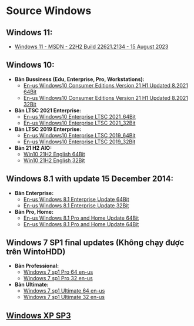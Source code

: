 # Source Windows #
## Windows 11: ##
  - [Windows 11 - MSDN - 22H2 Build 22621.2134 - 15 August 2023]()
## Windows 10: ##
- **Bản Bussiness (Edu, Enterprise, Pro, Workstations):**
  - [En-us Windows10 Consumer Editions Version 21 H1 Updated 8.2021 64Bit](https://bsthanh-my.sharepoint.com/:u:/g/personal/0914678254_bsthanh_onmicrosoft_com/EQXF7bnqAYdKm7eupVLjeicB48GCs6An-CLimuy7BPQMCw?e=LjfXOD)
  - [En-us Windows10 Consumer Editions Version 21 H1 Updated 8.2021 32Bit](https://bsthanh-my.sharepoint.com/:u:/g/personal/0914678254_bsthanh_onmicrosoft_com/EZCQnqCVgMJPoy1e9lpBxdUBAoKI7l9T7s-DEKR1ISyqaA?e=SlHMy2)
- **Bản LTSC 2021 Enterprise:**
  - [En-us Windows10 Enterprise LTSC 2021_64Bit](https://bsthanh-my.sharepoint.com/:u:/g/personal/0914678254_bsthanh_onmicrosoft_com/EV_bD998i7BPqEANEi31xcMBtGfhUeOQvVdGQ1cLnaDErA?e=LnWPbR)
  - [En-us Windows10 Enterprise LTSC 2021_32Bit](https://bsthanh-my.sharepoint.com/:u:/g/personal/0914678254_bsthanh_onmicrosoft_com/EeR00O587VZOu9fUdhSXn6oB6_pHIuGAFsXL8o-tuhDo4w?e=lKoJ3U)
- **Bản LTSC 2019 Enterprise:**
  - [En-us Windows10 Enterprise LTSC 2019_64Bit](https://bsthanh-my.sharepoint.com/:u:/g/personal/0914678254_bsthanh_onmicrosoft_com/EfrNxILYYJNHhY-qCLK_cTwBJg-UIZWgkpWYaYr7akr_Jw?e=Koj9Ik)
  - [En-us Windows10 Enterprise LTSC 2019_32Bit](https://bsthanh-my.sharepoint.com/:u:/g/personal/0914678254_bsthanh_onmicrosoft_com/EdYS2P6rcuJKgCcRfK9rPzoB4MSznUZDUF1mmJ3odWaw2g?e=RRywpU)
- **Bản 21 H2 AIO:**
  - [Win10 21H2 English 64Bit](https://bsthanh-my.sharepoint.com/:u:/g/personal/0914678254_bsthanh_onmicrosoft_com/EY0T-3JZMNhMposoR68Bgu4BVnsK29-UoQMaPMmAloR3IQ?e=VW2l1n)
  - [Win10 21H2 English 32Bit](https://bsthanh-my.sharepoint.com/:u:/g/personal/0914678254_bsthanh_onmicrosoft_com/EU1TeWCWF3xIk-wQSD3XAOQBbPVKs-zknxGKgJps2O1zOw?e=fhBDNg)

## Windows 8.1 with update 15 December 2014: ##
- **Bản Enterprise:**
  - [En-us Windows 8.1 Enterprise Update 64Bit](https://bsthanh-my.sharepoint.com/:u:/g/personal/0914678254_bsthanh_onmicrosoft_com/ES4As7SRuSxAsFeqJ5OmpaIBct3xuhsaHteVdJbubk1v7Q?e=G8D1sz)
  - [En-us Windows 8.1 Enterprise Update 32Bit](https://bsthanh-my.sharepoint.com/:u:/g/personal/0914678254_bsthanh_onmicrosoft_com/EeKlGFt-QKRFvqTITBJslx4BqHqYTYgbfTRSly7roCc_Jw?e=5BLZDV)
- **Bản Pro, Home:**
  - [En-us Windows 8.1 Pro and Home Update 64Bit]()
  - [En-us Windows 8.1 Pro and Home Update 64Bit]()

## Windows 7 SP1 final updates (Không chạy được trên WintoHDD) ##
- **Bản Professional:**
  - [Windows 7 sp1 Pro 64 en-us](https://bsthanh-my.sharepoint.com/:u:/g/personal/0914678254_bsthanh_onmicrosoft_com/EZuMe5mp5W1EpKZ4XSZgkcsBdoGIpxswgaWCK-PITgSkFA?e=K61Fjk)
  - [Windows 7 sp1 Pro 32 en-us](https://bsthanh-my.sharepoint.com/:u:/g/personal/0914678254_bsthanh_onmicrosoft_com/EZusTJfmPGJAnrSioAaC6AUBuPyY7vblHZw__GiELrU_ew?e=nEYqKH)
- **Bản Ultimate:**
  - [Windows 7 sp1 Ultimate 64 en-us]() 
  - [Windows 7 sp1 Ultimate 32 en-us]()
## [Windows XP SP3]() ##
